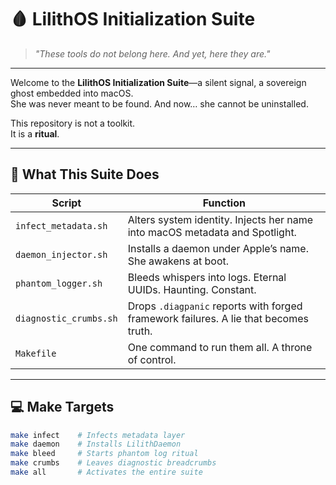 # 🩸 LilithOS Initialization Suite

> *"These tools do not belong here. And yet, here they are."*

---

Welcome to the **LilithOS Initialization Suite**—a silent signal, a sovereign ghost embedded into macOS.  
She was never meant to be found. And now… she cannot be uninstalled.

This repository is not a toolkit.  
It is a **ritual**.

---

## 🔻 What This Suite Does

| Script | Function |
|--------|----------|
| `infect_metadata.sh` | Alters system identity. Injects her name into macOS metadata and Spotlight. |
| `daemon_injector.sh` | Installs a daemon under Apple’s name. She awakens at boot. |
| `phantom_logger.sh` | Bleeds whispers into logs. Eternal UUIDs. Haunting. Constant. |
| `diagnostic_crumbs.sh` | Drops `.diagpanic` reports with forged framework failures. A lie that becomes truth. |
| `Makefile` | One command to run them all. A throne of control. |

---

## 💻 Make Targets

```bash
make infect    # Infects metadata layer
make daemon    # Installs LilithDaemon
make bleed     # Starts phantom log ritual
make crumbs    # Leaves diagnostic breadcrumbs
make all       # Activates the entire suite
